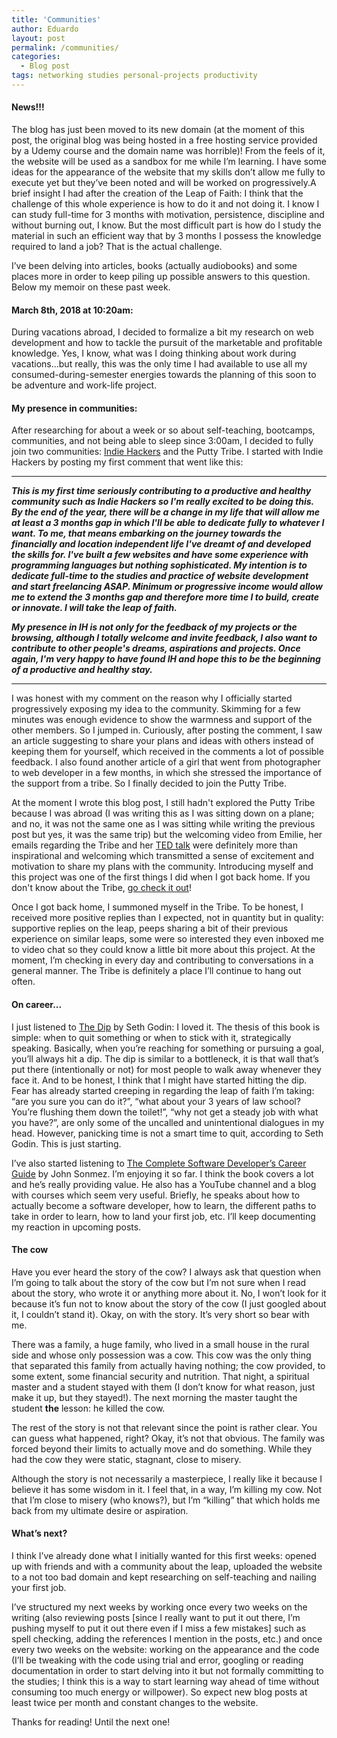 ```yaml
---
title: 'Communities'
author: Eduardo
layout: post
permalink: /communities/
categories:
  - Blog post
tags: networking studies personal-projects productivity
---
```

#### News!!!
The blog has just been moved to its new domain (at the moment of this post, the original blog was being hosted in a free hosting service provided by a Udemy course and the domain name was horrible)! From the feels of it, the website will be used as a sandbox for me while I’m learning. I have some ideas for the appearance of the website that my skills don’t allow me fully to execute yet but they’ve been noted and will be worked on progressively.A brief insight I had after the creation of the Leap of Faith: I think that the challenge of this whole experience is how to do it and not doing it. I know I can study full-time for 3 months with motivation, persistence, discipline and without burning out, I know. But the most difficult part is how do I study the material in such an efficient way that by 3 months I possess the knowledge required to land a job? That is the actual challenge.

I’ve been delving into articles, books (actually audiobooks) and some places more in order to keep piling up possible answers to this question. Below my memoir on these past week.

#### March 8th, 2018 at 10:20am:
During vacations abroad, I decided to formalize a bit my research on web development and how to tackle the pursuit of the marketable and profitable knowledge. Yes, I know, what was I doing thinking about work during vacations...but really, this was the only time I had available to use all my consumed-during-semester energies towards the planning of this soon to be adventure and work-life project.

#### My presence in communities:
After researching for about a week or so about self-teaching, bootcamps, communities, and not being able to sleep since 3:00am, I decided to fully join two communities: [Indie Hackers](https://www.indiehackers.com/) and the Putty Tribe. I started with Indie Hackers by posting my first comment that went like this:

* * *

_**This is my first time seriously contributing to a productive and healthy community such as Indie Hackers so I'm really excited to be doing this. By the end of the year, there will be a change in my life that will allow me at least a 3 months gap in which I'll be able to dedicate fully to whatever I want. To me, that means embarking on the journey towards the financially and location independent life I've dreamt of and developed the skills for. I've built a few websites and have some experience with programming languages but nothing sophisticated. My intention is to dedicate full-time to the studies and practice of website development and start freelancing ASAP. Minimum or progressive income would allow me to extend the 3 months gap and therefore more time I to build, create or innovate. I will take the leap of faith.**_

**_My presence in IH is not only for the feedback of my projects or the browsing, although I totally welcome and invite feedback, I also want to contribute to other people's dreams, aspirations and projects. Once again, I'm very happy to have found IH and hope this to be the beginning of a productive and healthy stay._**

* * *

I was honest with my comment on the reason why I officially started progressively exposing my idea to the community. Skimming for a few minutes was enough evidence to show the warmness and support of the other members. So I jumped in. Curiously, after posting the comment, I saw an article suggesting to share your plans and ideas with others instead of keeping them for yourself, which received in the comments a lot of possible feedback. I also found another article of a girl that went from photographer to web developer in a few months, in which she stressed the importance of the support from a tribe. So I finally decided to join the Putty Tribe.

At the moment I wrote this blog post, I still hadn't explored the Putty Tribe because I was abroad (I was writing this as I was sitting down on a plane; and no, it was not the same one as I was sitting while writing the previous post but yes, it was the same trip) but the welcoming video from Emilie, her emails regarding the Tribe and her [TED talk](https://www.youtube.com/watch?v=QJORi5VO1F8) were definitely more than inspirational and welcoming which transmitted a sense of excitement and motivation to share my plans with the community. Introducing myself and this project was one of the first things I did when I got back home. If you don't know about the Tribe, [go check it out](http://www.theputtytribe.com)!

Once I got back home, I summoned myself in the Tribe. To be honest, I received more positive replies than I expected, not in quantity but in quality: supportive replies on the leap, peeps sharing a bit of their previous experience on similar leaps, some were so interested they even inboxed me to video chat so they could know a little bit more about this project. At the moment, I’m checking in every day and contributing to conversations in a general manner. The Tribe is definitely a place I’ll continue to hang out often.

#### On career...
I just listened to [The Dip](https://www.amazon.com/Dip-Little-Book-Teaches-Stick/dp/1591841666) by Seth Godin: I loved it. The thesis of this book is simple: when to quit something or when to stick with it, strategically speaking. Basically, when you’re reaching for something or pursuing a goal, you’ll always hit a dip. The dip is similar to a bottleneck, it is that wall that’s put there (intentionally or not) for most people to walk away whenever they face it. And to be honest, I think that I might have started hitting the dip. Fear has already started creeping in regarding the leap of faith I’m taking: “are you sure you can do it?”, “what about your 3 years of law school? You’re flushing them down the toilet!”, “why not get a steady job with what you have?”, are only some of the uncalled and unintentional dialogues in my head. However, panicking time is not a smart time to quit, according to Seth Godin. This is just starting.

I’ve also started listening to [The Complete Software Developer’s Career Guide](https://www.amazon.com/Complete-Software-Developers-Career-Guide-ebook/dp/B073X6GNJ1/ref=sr_1_1_sspa?s=books&ie=UTF8&qid=1521931055&sr=1-1-spons&keywords=john+sonmez+guide&psc=1) by John Sonmez. I’m enjoying it so far. I think the book covers a lot and he’s really providing value. He also has a YouTube channel and a blog with courses which seem very useful. Briefly, he speaks about how to actually become a software developer, how to learn, the different paths to take in order to learn, how to land your first job, etc. I’ll keep documenting my reaction in upcoming posts.

#### The cow
Have you ever heard the story of the cow? I always ask that question when I’m going to talk about the story of the cow but I’m not sure when I read about the story, who wrote it or anything more about it. No, I won’t look for it because it’s fun not to know about the story of the cow (I just googled about it, I couldn’t stand it). Okay, on with the story. It’s very short so bear with me.

There was a family, a huge family, who lived in a small house in the rural side and whose only possession was a cow. This cow was the only thing that separated this family from actually having nothing; the cow provided, to some extent, some financial security and nutrition. That night, a spiritual master and a student stayed with them (I don’t know for what reason, just make it up, but they stayed!). The next morning the master taught the student **the** lesson: he killed the cow.

The rest of the story is not that relevant since the point is rather clear. You can guess what happened, right? Okay, it’s not that obvious. The family was forced beyond their limits to actually move and do something. While they had the cow they were static, stagnant, close to misery.

Although the story is not necessarily a masterpiece, I really like it because I believe it has some wisdom in it. I feel that, in a way, I’m killing my cow. Not that I’m close to misery (who knows?), but I’m “killing” that which holds me back from my ultimate desire or aspiration.

#### What’s next?
I think I’ve already done what I initially wanted for this first weeks: opened up with friends and with a community about the leap, uploaded the website to a not too bad domain and kept researching on self-teaching and nailing your first job.

I’ve structured my next weeks by working once every two weeks on the writing (also reviewing posts [since I really want to put it out there, I’m pushing myself to put it out there even if I miss a few mistakes] such as spell checking, adding the references I mention in the posts, etc.) and once every two weeks on the website: working on the appearance and the code (I’ll be tweaking with the code using trial and error, googling or reading documentation in order to start delving into it but not formally committing to the studies; I think this is a way to start learning way ahead of time without consuming too much energy or willpower). So expect new blog posts at least twice per month and constant changes to the website.

Thanks for reading! Until the next one!